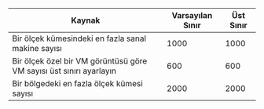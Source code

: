 | Kaynak | Varsayılan Sınır | Üst Sınır |
| --- | --- | --- |
| Bir ölçek kümesindeki en fazla sanal makine sayısı |1000 |1000 |
| Bir ölçek özel bir VM görüntüsü göre VM sayısı üst sınırı ayarlayın|600 |600 |
| Bir bölgedeki en fazla ölçek kümesi sayısı |2000 |2000 |

